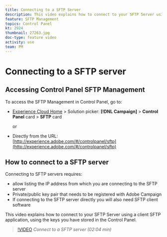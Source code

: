 ```yaml
---
title: Connecting to a SFTP Server
description: This video explains how to connect to your SFTP Server using a client SFTP application, using the keys you have stored in the Control Panel.
feature: SFTP Management
topics: Control Panel
kt: 2924
thumbnail: 27263.jpg
doc-type: feature video
activity: use
team: PM
---
```


# Connecting to a SFTP server

## Accessing Control Panel SFTP Management

To access the SFTP Management in Control Panel, go to:

* [Experience Cloud Home](https://experience.adobe.com/#/home) > Solution picker: **[!DNL Campaign]** > **Control Panel** card > **SFTP** card
  
  or
* Directly from the URL: [http://experience.adobe.com/#/controlpanel/sftp](http://experience.adobe.com/#/controlpanel/sftp)

## How to connect to a SFTP server

Connecting to SFTP servers requires:

* allow listing the IP address from which you are connecting to the SFTP server  
* Private/public key pair that needs to be registered with Adobe Campaign
* If connecting to the SFTP server directly you will also need SFTP client software

This video explains how to connect to your SFTP Server using a client SFTP application, using the keys you have stored in the Control Panel.

>[!VIDEO](https://video.tv.adobe.com/v/27263?quality=12)
*Connect to a SFTP server (02:04 min)*
